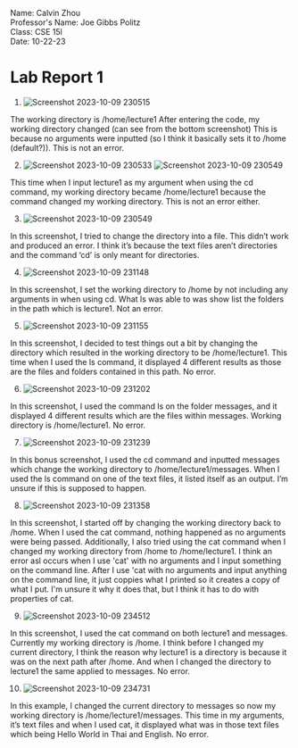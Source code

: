 Name: Calvin Zhou\
Professor's Name: Joe Gibbs Politz\
Class: CSE 15l\
Date: 10-22-23

# Lab Report 1

1. ![Screenshot 2023-10-09 230515](https://github.com/no-ire/cse15l-lab-reports/assets/146776005/85f62549-0e07-455b-a4a7-adbd78323a13)


The working directory is /home/lecture1
After entering the code, my working directory changed (can see from the bottom screenshot) This is because no arguments were inputted (so I think it basically sets it to /home (default?)). This is not an error.

2. ![Screenshot 2023-10-09 230533](https://github.com/no-ire/cse15l-lab-reports/assets/146776005/079e5633-f618-4b4a-ac65-962c6e0e53c1)
![Screenshot 2023-10-09 230549](https://github.com/no-ire/cse15l-lab-reports/assets/146776005/d68d412e-776c-4c11-abbf-0c3c65bdb6eb)

This time when I input lecture1 as my argument when using the cd command, my working directory became /home/lecture1 because the command changed my working directory. This is not an error either.

3. ![Screenshot 2023-10-09 230549](https://github.com/no-ire/cse15l-lab-reports/assets/146776005/6e792b6c-c489-4ca3-a569-35152123998a)

In this screenshot, I tried to change the directory into a file. This didn’t work and produced an error. I think it’s because the text files aren’t directories and the command ‘cd’ is only meant for directories.

4. ![Screenshot 2023-10-09 231148](https://github.com/no-ire/cse15l-lab-reports/assets/146776005/2a4ac615-a937-449d-849e-86b7452864a1)

In this screenshot, I set the working directory to /home by not including any arguments in when using cd. What ls was able to was show list the folders in the path which is lecture1. Not an error.

5. ![Screenshot 2023-10-09 231155](https://github.com/no-ire/cse15l-lab-reports/assets/146776005/b9abafe5-9482-4843-a25f-4e286f0e5060)

In this screenshot, I decided to test things out a bit by changing the directory which resulted in the working directory to be /home/lecture1. This time when I used the ls command, it displayed 4 different results as those are the files and folders contained in this path. No error.

6. ![Screenshot 2023-10-09 231202](https://github.com/no-ire/cse15l-lab-reports/assets/146776005/a13cc9ef-8bb6-47f5-94f5-e99ae8414a11)

In this screenshot, I used the command ls on the folder messages, and it displayed 4 different results which are the files within messages. Working directory is /home/lecture1. No error.

7. ![Screenshot 2023-10-09 231239](https://github.com/no-ire/cse15l-lab-reports/assets/146776005/bcb59724-5c6c-4d5d-88e4-efbc61319b91)

In this bonus screenshot, I used the cd command and inputted messages which change the working directory to /home/lecture1/messages. When I used the ls command on one of the text files, it listed itself as an output. I’m unsure if this is supposed to happen.

8. ![Screenshot 2023-10-09 231358](https://github.com/no-ire/cse15l-lab-reports/assets/146776005/d8fbe3bf-76cd-42e8-8397-b532e06b80c7)

In this screenshot, I started off by changing the working directory back to /home. When I used the cat command, nothing happened as no arguments were being passed. Additionally, I also tried using the cat command when I changed my working directory from /home to /home/lecture1. I think an error asl occurs when I use 'cat' with no arguments and I input something on the command line. After I use 'cat with no arguments and input anything on the command line, it just coppies what I printed so it creates a copy of what I put. I'm unsure it why it does that, but I think it has to do with properties of cat.

9. ![Screenshot 2023-10-09 234512](https://github.com/no-ire/cse15l-lab-reports/assets/146776005/b82a5dd9-7c31-42e7-bdb4-613356523e31)

In this screenshot, I used the cat command on both lecture1 and messages. Currently my working directory is /home. I think before I changed my current directory, I think the reason why lecture1 is a directory is because it was on the next path after /home. And when I changed the directory to lecture1 the same applied to messages. No error.

10. ![Screenshot 2023-10-09 234731](https://github.com/no-ire/cse15l-lab-reports/assets/146776005/9b04d25e-a5f8-46c9-b5fc-9ba96ed5d531)

In this example, I changed the current directory to messages so now my working directory is /home/lecture1/messages. This time in my arguments, it’s text files and when I used cat, it displayed what was in those text files which being Hello World in Thai and English. No error.
